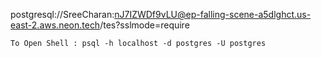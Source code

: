 postgresql://SreeCharan:nJ7IZWDf9vLU@ep-falling-scene-a5dlghct.us-east-2.aws.neon.tech/tes?sslmode=require



``
    To Open Shell : psql -h localhost -d postgres -U postgres
``
